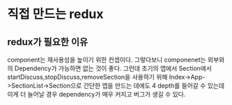 # 직접 만드는 redux

## redux가 필요한 이유

component는 재사용성을 높이기 위한 컨셉이다. 그렇다보니 componenet는 외부와의 Dependency가 가능하면 없는 것이 좋다.
그런데 초기의 앱에서 Section에서 startDiscuss,stopDiscuss,removeSection을 사용하기 위해 Index->App->SectionList->Section으로 간단한 앱을 만드는 데에도 4 depth를 들어갈 수 있는데 이게 더 늘어날 경우 dependency가
매우 커지고 버그가 생길 수 있다.
